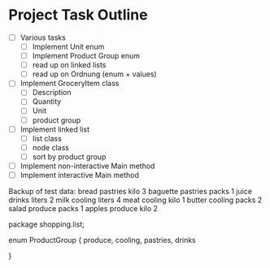 Project Task Outline
====================

- [ ] Various tasks
    - [ ] Implement Unit enum
    - [ ] Implement Product Group enum
    - [ ] read up on linked lists
    - [ ] read up on Ordnung (enum + values)
- [ ] Implement GroceryItem class
    - [ ] Description
    - [ ] Quantity
    - [ ] Unit
    - [ ] product group
- [ ] Implement linked list
    - [ ] list class
    - [ ] node class
    - [ ] sort by product group
- [ ] Implement non-interactive Main method
- [ ] Implement interactive Main method

Backup of test data:
bread pastries kilo 3
baguette pastries packs 1
juice drinks liters 2
milk cooling liters 4
meat cooling kilo 1
butter cooling packs 2
salad produce packs 1
apples produce kilo 2

package shopping.list;

enum ProductGroup {
	produce, cooling, pastries, drinks

}

